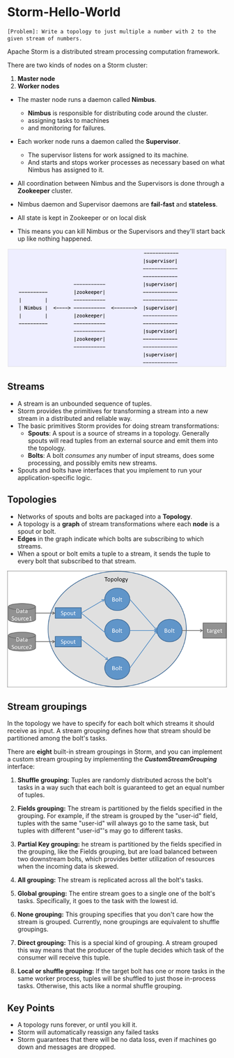 # Storm-Hello-World

```
[Problem]: Write a topology to just multiple a number with 2 to the given stream of numbers.
```

Apache Storm is a distributed stream processing computation framework.

There are two kinds of nodes on a Storm cluster:
1. **Master node**
2. **Worker nodes**

- The master node runs a daemon called **Nimbus**.
    - **Nimbus** is responsible for distributing code around the cluster.
    - assigning tasks to machines 
    - and monitoring for failures.
    

- Each worker node runs a daemon called the **Supervisor**.
    - The supervisor listens for work assigned to its machine.
    - And starts and stops worker processes as necessary based 
      on what Nimbus has assigned to it.
      

- All coordination between Nimbus and the Supervisors is done through a **Zookeeper** cluster.
- Nimbus daemon and Supervisor daemons are **fail-fast** and **stateless**.
- All state is kept in Zookeeper or on local disk
- This means you can kill Nimbus or the Supervisors and they'll start back up like nothing happened.



![img.png](Images/img.png)

## Streams

- A stream is an unbounded sequence of tuples.
- Storm provides the primitives for transforming a stream into a new stream in a distributed and reliable way.
- The basic primitives Storm provides for doing stream transformations:
    - **Spouts**: A spout is a source of streams in a topology. Generally spouts will read tuples from an external 
      source and emit them into the topology.
    - **Bolts**: A bolt _consumes_ any number of input streams, does some processing, and possibly emits new streams.
- Spouts and bolts have interfaces that you implement to run your application-specific logic.

## Topologies

- Networks of spouts and bolts are packaged into a **Topology**.
- A topology is a **graph** of stream transformations where each **node** is a spout or bolt.
- **Edges** in the graph indicate which bolts are subscribing to which streams.
- When a spout or bolt emits a tuple to a stream, it sends the tuple to every bolt that subscribed to that stream.


![img_1.png](Images/img_1.png)


## Stream groupings

In the topology we have to specify for each bolt which streams it should receive as input. A stream grouping defines 
how that stream should be partitioned among the bolt's tasks.

There are **eight** built-in stream groupings in Storm, and you can implement a custom stream grouping by implementing 
the _**CustomStreamGrouping**_ interface:

1. **Shuffle grouping:** Tuples are randomly distributed across the bolt's tasks in a way such that each bolt is 
   guaranteed to get an equal number of tuples.


2. **Fields grouping:** The stream is partitioned by the fields specified in the grouping. For example, if the stream is grouped by the "user-id" field, tuples with the same "user-id" will always go to the same task, but tuples with different "user-id"'s may go to different tasks.


3. **Partial Key grouping:** he stream is partitioned by the fields specified in the grouping, like the Fields grouping, but are load balanced between two downstream bolts, which provides better utilization of resources when the incoming data is skewed.


4. **All grouping:** The stream is replicated across all the bolt's tasks.


5. **Global grouping:** The entire stream goes to a single one of the bolt's tasks. Specifically, it goes to the task with the lowest id.


6. **None grouping:** This grouping specifies that you don't care how the stream is grouped. Currently, none groupings are equivalent to shuffle groupings.


7. **Direct grouping:** This is a special kind of grouping. A stream grouped this way means that the producer of the tuple decides which task of the consumer will receive this tuple.


8. **Local or shuffle grouping:**     If the target bolt has one or more tasks in the same worker process, tuples will be shuffled to just those in-process tasks. Otherwise, this acts like a normal shuffle grouping.



## Key Points

- A topology runs forever, or until you kill it. 
- Storm will automatically reassign any failed tasks
- Storm guarantees that there will be no data loss, even if machines go down and messages are dropped.